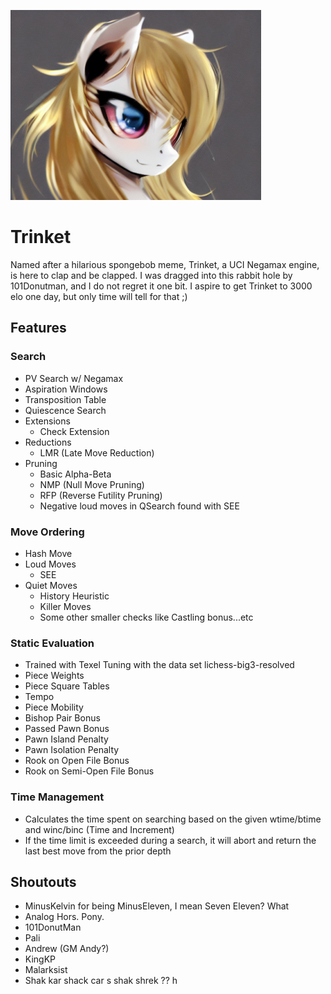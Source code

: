 ![](logo.png?raw=true "Trinket")

# Trinket
Named after a hilarious spongebob meme, Trinket, a UCI Negamax engine, is here to clap and be clapped.
I was dragged into this rabbit hole by 101Donutman, and I do not regret it one bit.
I aspire to get Trinket to 3000 elo one day, but only time will tell for that ;)

## Features

### Search
- PV Search w/ Negamax
- Aspiration Windows
- Transposition Table
- Quiescence Search
- Extensions
  - Check Extension
- Reductions
  - LMR (Late Move Reduction)
- Pruning
  - Basic Alpha-Beta
  - NMP (Null Move Pruning)
  - RFP (Reverse Futility Pruning)
  - Negative loud moves in QSearch found with SEE

### Move Ordering
- Hash Move
- Loud Moves
  - SEE
- Quiet Moves
  - History Heuristic
  - Killer Moves
  - Some other smaller checks like Castling bonus...etc

### Static Evaluation
- Trained with Texel Tuning with the data set lichess-big3-resolved
- Piece Weights
- Piece Square Tables
- Tempo
- Piece Mobility
- Bishop Pair Bonus
- Passed Pawn Bonus
- Pawn Island Penalty
- Pawn Isolation Penalty
- Rook on Open File Bonus
- Rook on Semi-Open File Bonus

### Time Management
- Calculates the time spent on searching based on the given wtime/btime and winc/binc (Time and Increment)
- If the time limit is exceeded during a search, it will abort and return the last best move from the prior depth

## Shoutouts
- MinusKelvin for being MinusEleven, I mean Seven Eleven? What
- Analog Hors. Pony.
- 101DonutMan
- Pali
- Andrew (GM Andy?)
- KingKP
- Malarksist
- Shak kar shack car s shak shrek ?? h
